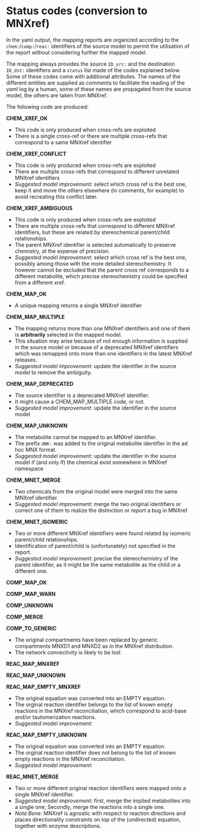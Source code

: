 # Status codes (conversion to MNXref)

In the yaml output, the mapping reports are organized according to the `chem:`/`comp:`/`reac:` identifiers of the source model to permit the utilisation of the report without considering further the mapped model.

The mapping always provides the source `ID_src:` and the destination `ID_dst:` identifiers and a `status` list made of the codes explained below. 
Some of these codes come with additional attributes. 
The names of the different entities are supplied as comments to facilitate the reading of the yaml log by a human, some of these names are propagated from the source model, the others are taken from MNXref.

The following code are produced:

**CHEM_XREF_OK** 

* This code is only produced when cross-refs are exploited
* There is a single cross-ref or there are multiple cross-refs that correspond to a same MNXref identifier

**CHEM_XREF_CONFLICT**

* This code is only produced when cross-refs are exploited
* There are multiple cross-refs that correspond to different unrelated MNXref identifiers
* _Suggested model improvement_: select which cross ref is the best one, keep it and move the others elsewhere (in comments, for example) to avoid recreating this conflict later.

**CHEM_XREF_AMBIGUOUS**

* This code is only produced when cross-refs are exploited
* There are multiple cross-refs that correspond to different MNXref identifiers, but these are related by stereochemical parent/child relationships.
* The parent MNXref identifier is selected automatically to preserve chemistry, at the expense of precision.
* _Suggested model improvement_: select which cross ref is the best one, possibly among those with the more detailed stereochemistry. It however cannot be excluded that the parent cross ref corresponds to a different metabolite, which precise stereochemistry could be specified from a different xref.

**CHEM_MAP_OK**

* A unique mapping returns a single MNXref identifier

**CHEM_MAP_MULTIPLE**

* The mapping returns more than one MNXref identifiers and one of them is **arbitrarily** selected in the mapped model. 
* This situation may arise because of not enough information is supplied in the source model or because of a deprecated MNXref identifiers which was remapped onto more than one identifiers in the latest MNXref releases.
* _Suggested model improvement_: update the identifier in the source model to remove the ambiguity.

**CHEM_MAP_DEPRECATED**

* The source identifier is a deprecated MNXref identifier.
* It might cause a CHEM_MAP_MULTIPLE code, or not.
* _Suggested model improvement_: update the identifier in the source model 

**CHEM_MAP_UNKNOWN**

* The metabolite cannot be mapped to an MNXref identifier.
* The prefix `UNK:` was added to the original metabolite identifier in the ad hoc MNX format. 
* _Suggested model improvement_: update the identifier in the source model if (and only if) the chemical exist somewhere in MNXref namespace 

**CHEM_MNET_MERGE**

* Two chemicals from the original model were merged into the same MNXref identifier.
* _Suggested model improvement_: merge the two original identifiers or correct one of them to realize the distinction or report a bug in MNXref

**CHEM_MNET_ISOMERIC**

* Two or more different MNXref identifiers were found related by isomeric parent/child relationships.
* Identification of parent/child is (unfortunately) not specified in the report.
* _Suggested model improvement_: precise the stereochemistry of the parent identifier, as it might be the same metabolite as the child or a different one.

**COMP_MAP_OK**

**COMP_MAP_WARN**

**COMP_UNKNOWN**

**COMP_MERGE**

**COMP_TO_GENERIC**

* The original compartments have been replaced by generic compartments MNXD1 and MNXD2 as in the MNXref distribution. 
* The network connectivity is likely to be lost

**REAC_MAP_MNXREF**


**REAC_MAP_UNKNOWN**


**REAC_MAP_EMPTY_MNXREF**

* The original equation was converted into an EMPTY equation. 
* The orginal reaction identifier belongs to the list of known empty reactions in the MNXref reconciliation, which correspond to acid-base and/or tautomerization reactions. 
* _Suggested model improvement_: 

**REAC_MAP_EMPTY_UNKNOWN**

* The original equation was converted into an EMPTY equation.
* The orginal reaction identifier does not belong to the list of known empty reactions in the MNXref reconciliation.
* _Suggested model improvement_: 

**REAC_MNET_MERGE**

* Two or more different original reaction identifiers were mapped onto a single MNXref identifier.
* _Suggested model improvement_: first, merge the implied metabolites into a single one; Secondly, merge the reactions into a single one.
* _Nota Bene_: MNXref is agnostic with respect to reaction directions and places directionality constraints on top of the (undirected) equation, together with enzyme descriptions.  


